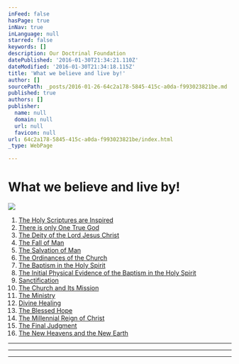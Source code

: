 ```yaml
---
inFeed: false
hasPage: true
inNav: true
inLanguage: null
starred: false
keywords: []
description: Our Doctrinal Foundation
datePublished: '2016-01-30T21:34:21.110Z'
dateModified: '2016-01-30T21:34:18.115Z'
title: 'What we believe and live by!'
author: []
sourcePath: _posts/2016-01-26-64c2a178-5845-415c-a0da-f993023821be.md
published: true
authors: []
publisher:
  name: null
  domain: null
  url: null
  favicon: null
url: 64c2a178-5845-415c-a0da-f993023821be/index.html
_type: WebPage

---
```

# What we believe and live by!
![](https://the-grid-user-content.s3-us-west-2.amazonaws.com/9c487f44-5512-4d0e-8139-87726354c83f.jpg)

1. [The Holy Scriptures are Inspired][0]
2. [There is only One True God][1]
3. [The Deity of the Lord Jesus Christ][2]
4. [The Fall of Man][3]
5. [The Salvation of Man][4]
6. [The Ordinances of the Church][5]
7. [The Baptism in the Holy Spirit][6]
8. [The Initial Physical Evidence of the Baptism in the Holy Spirit][7]
9. [Sanctification][8]
10. [The Church and Its Mission][9]
11. [The Ministry][10]
12. [Divine Healing][11]
13. [The Blessed Hope][12]
14. [The Millennial Reign of Christ][13]
15. [The Final Judgment][14]
16. [The New Heavens and the New Earth][15]

****

****

****

[0]: http://www.ag.org/top/Beliefs/Statement_of_Fundamental_Truths/sft_full.cfm#1
[1]: http://www.ag.org/top/Beliefs/Statement_of_Fundamental_Truths/sft_full.cfm#2
[2]: http://www.ag.org/top/Beliefs/Statement_of_Fundamental_Truths/sft_full.cfm#3
[3]: http://www.ag.org/top/Beliefs/Statement_of_Fundamental_Truths/sft_full.cfm#4
[4]: http://www.ag.org/top/Beliefs/Statement_of_Fundamental_Truths/sft_full.cfm#5
[5]: http://www.ag.org/top/Beliefs/Statement_of_Fundamental_Truths/sft_full.cfm#6
[6]: http://www.ag.org/top/Beliefs/Statement_of_Fundamental_Truths/sft_full.cfm#7
[7]: http://www.ag.org/top/Beliefs/Statement_of_Fundamental_Truths/sft_full.cfm#8
[8]: http://www.ag.org/top/Beliefs/Statement_of_Fundamental_Truths/sft_full.cfm#9
[9]: http://www.ag.org/top/Beliefs/Statement_of_Fundamental_Truths/sft_full.cfm#10
[10]: http://www.ag.org/top/Beliefs/Statement_of_Fundamental_Truths/sft_full.cfm#11
[11]: http://www.ag.org/top/Beliefs/Statement_of_Fundamental_Truths/sft_full.cfm#12
[12]: http://www.ag.org/top/Beliefs/Statement_of_Fundamental_Truths/sft_full.cfm#13
[13]: http://www.ag.org/top/Beliefs/Statement_of_Fundamental_Truths/sft_full.cfm#14
[14]: http://www.ag.org/top/Beliefs/Statement_of_Fundamental_Truths/sft_full.cfm#15
[15]: http://www.ag.org/top/Beliefs/Statement_of_Fundamental_Truths/sft_full.cfm#16